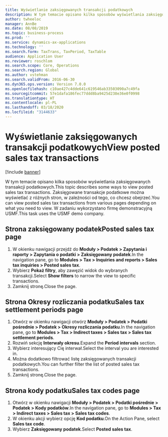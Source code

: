 ```yaml
---
title: Wyświetlanie zaksięgowanych transakcji podatkowych
description: W tym temacie opisano kilka sposobów wyświetlania zaksięgowanych transakcji podatkowych.
author: twheeloc
manager: AnnBe
ms.date: 08/08/2019
ms.topic: business-process
ms.prod: ''
ms.service: dynamics-ax-applications
ms.technology: ''
ms.search.form: TaxTrans, TaxPeriod, TaxTable
audience: Application User
ms.reviewer: roschlom
ms.search.scope: Core, Operations
ms.search.region: Global
ms.author: vstehman
ms.search.validFrom: 2016-06-30
ms.dyn365.ops.version: Version 7.0.0
ms.openlocfilehash: c10ae427c4dde641c619546ab33503090a7c49fa
ms.sourcegitcommit: 57e1dafa186fec77ddd8ba9425d238e36e0f0998
ms.translationtype: HT
ms.contentlocale: pl-PL
ms.lasthandoff: 03/18/2020
ms.locfileid: "3144633"
---
```

# <a name="view-posted-sales-tax-transactions"></a><span data-ttu-id="99dcd-103">Wyświetlanie zaksięgowanych transakcji podatkowych</span><span class="sxs-lookup"><span data-stu-id="99dcd-103">View posted sales tax transactions</span></span>

[!include [banner](../../includes/banner.md)]

<span data-ttu-id="99dcd-104">W tym temacie opisano kilka sposobów wyświetlania zaksięgowanych transakcji podatkowych.</span><span class="sxs-lookup"><span data-stu-id="99dcd-104">This topic describes some ways to view posted sales tax transactions.</span></span> <span data-ttu-id="99dcd-105">Zaksięgowane transakcje podatkowe można wyświetlać z różnych stron, w zależności od tego, co chcesz obejrzeć.</span><span class="sxs-lookup"><span data-stu-id="99dcd-105">You can view posted sales tax transactions from various pages depending on what you need to view.</span></span> <span data-ttu-id="99dcd-106">W zadaniu wykorzystano firmę demonstracyjną USMF.</span><span class="sxs-lookup"><span data-stu-id="99dcd-106">This task uses the USMF demo company.</span></span>

## <a name="posted-sales-tax-page"></a><span data-ttu-id="99dcd-107">Strona zaksięgowany podatek</span><span class="sxs-lookup"><span data-stu-id="99dcd-107">Posted sales tax page</span></span>

1. <span data-ttu-id="99dcd-108">W okienku nawigacji przejdź do **Moduły > Podatek > Zapytania i raporty > Zapytania o podatki > Zaksięgowany podatek**.</span><span class="sxs-lookup"><span data-stu-id="99dcd-108">In the navigation pane, go to **Modules > Tax > Inquiries and reports > Sales tax inquiries > Posted sales tax**.</span></span>
2. <span data-ttu-id="99dcd-109">Wybierz **Pokaż filtry**, aby zawęzić widok do wybranych transakcji.</span><span class="sxs-lookup"><span data-stu-id="99dcd-109">Select **Show filters** to narrow the view to specific transactions.</span></span>
3. <span data-ttu-id="99dcd-110">Zamknij stronę.</span><span class="sxs-lookup"><span data-stu-id="99dcd-110">Close the page.</span></span>

## <a name="sales-tax-settlement-periods-page"></a><span data-ttu-id="99dcd-111">Strona Okresy rozliczania podatku</span><span class="sxs-lookup"><span data-stu-id="99dcd-111">Sales tax settlement periods page</span></span>

1. <span data-ttu-id="99dcd-112">Otwórz w okienku nawigacji otwórz **Moduły > Podatek > Podatki pośrednie > Podatek > Okresy rozliczania podatku**.</span><span class="sxs-lookup"><span data-stu-id="99dcd-112">In the navigation pane, go to **Modules > Tax > Indirect taxes > Sales tax > Sales tax settlement periods**.</span></span>
2. <span data-ttu-id="99dcd-113">Rozwiń sekcję **Interwały okresu**.</span><span class="sxs-lookup"><span data-stu-id="99dcd-113">Expand the **Period intervals** section.</span></span>
3. <span data-ttu-id="99dcd-114">Wybierz interesujący Cię interwał.</span><span class="sxs-lookup"><span data-stu-id="99dcd-114">Select the interval you are interested in.</span></span>
4. <span data-ttu-id="99dcd-115">Można dodatkowo filtrować listę zaksięgowanych transakcji podatkowych.</span><span class="sxs-lookup"><span data-stu-id="99dcd-115">You can further filter the list of posted sales tax transactions.</span></span>
5. <span data-ttu-id="99dcd-116">Zamknij stronę.</span><span class="sxs-lookup"><span data-stu-id="99dcd-116">Close the page.</span></span>

## <a name="sales-tax-codes-page"></a><span data-ttu-id="99dcd-117">Strona kody podatku</span><span class="sxs-lookup"><span data-stu-id="99dcd-117">Sales tax codes page</span></span>

1. <span data-ttu-id="99dcd-118">Otwórz w okienku nawigacji **Moduły > Podatek > Podatki pośrednie > Podatek > Kody podatków**.</span><span class="sxs-lookup"><span data-stu-id="99dcd-118">In the navigation pane, go to **Modules > Tax > Indirect taxes > Sales tax > Sales tax codes**.</span></span>
2. <span data-ttu-id="99dcd-119">W okienku akcji wybierz opcję **Kod podatku**.</span><span class="sxs-lookup"><span data-stu-id="99dcd-119">On the Action Pane, select **Sales tax code**.</span></span>
3. <span data-ttu-id="99dcd-120">Wybierz **Zaksięgowany podatek**.</span><span class="sxs-lookup"><span data-stu-id="99dcd-120">Select **Posted sales tax**.</span></span>

